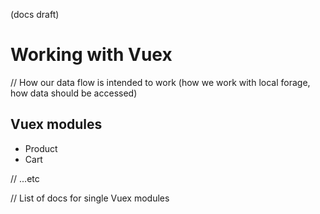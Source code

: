 (docs draft)

# Working with Vuex

// How our data flow is intended to work (how we work with local forage, how data should be accessed)

## Vuex modules
 * Product
 * Cart
 
 
// ...etc

// List of docs for single Vuex modules
